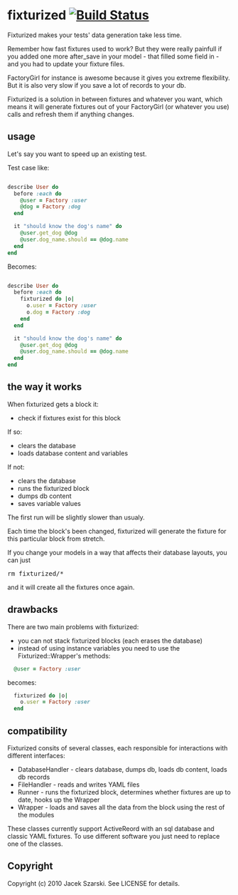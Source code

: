 # fixturized [![Build Status](http://travis-ci.org/szarski/Fixturized.png)](http://travis-ci.org/szarski/Fixturized)

Fixturized makes your tests' data generation take less time.

Remember how fast fixtures used to work? But they were really painfull if you added one more after_save in your model - that filled some field in - and you had to update your fixture files.

FactoryGirl for instance is awesome because it gives you extreme flexibility. But it is also very slow if you save a lot of records to your db.

Fixturized is a solution in between fixtures and whatever you want, which means it will generate fixtures out of your FactoryGirl (or whatever you use) calls and refresh them if anything changes.

## usage

Let's say you want to speed up an existing test.

Test case like:

```ruby

describe User do
  before :each do
    @user = Factory :user
    @dog = Factory :dog
  end

  it "should know the dog's name" do
    @user.get_dog @dog
    @user.dog_name.should == @dog.name
  end
end

```

Becomes:

```ruby

describe User do
  before :each do
    fixturized do |o|
      o.user = Factory :user
      o.dog = Factory :dog
    end
  end

  it "should know the dog's name" do
    @user.get_dog @dog
    @user.dog_name.should == @dog.name
  end
end

```

## the way it works

When fixturized gets a block it:

  * check if fixtures exist for this block

If so:

  * clears the database
  * loads database content and variables

If not:

  * clears the database
  * runs the fixturized block
  * dumps db content
  * saves variable values

The first run will be slightly slower than usualy.

Each time the block's been changed, fixturized will generate the fixture for this particular block from stretch.

If you change your models in a way that affects their database layouts, you can just <pre>rm fixturized/*</pre> and it will create all the fixtures once again.

## drawbacks

There are two main problems with fixturized:

  * you can not stack fixturized blocks (each erases the database)
  * instead of using instance variables you need to use the Fixturized::Wrapper's methods:

  ```ruby
    @user = Factory :user
  ```

  becomes:

  ```ruby
    fixturized do |o|
      o.user = Factory :user
    end
  ```

## compatibility

Fixturized consits of several classes, each responsible for interactions with different interfaces:

  * DatabaseHandler - clears database, dumps db, loads db content, loads db records
  * FileHandler - reads and writes YAML files
  * Runner - runs the fixturized block, determines whether fixtures are up to date, hooks up the Wrapper
  * Wrapper - loads and saves all the data from the block using the rest of the modules

These classes currently support ActiveReord with an sql database and classic YAML fixtures.
To use different software you just need to replace one of the classes.

## Copyright

Copyright (c) 2010 Jacek Szarski. See LICENSE for details.
